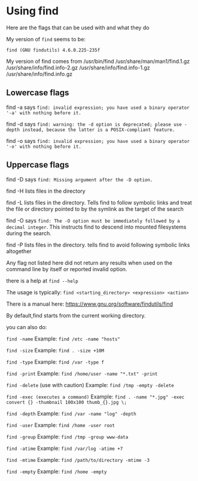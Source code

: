 # Using find

Here are the flags that can be used with and what they do

My version of `find` seems to be:

```shell
find (GNU findutils) 4.6.0.225-235f
```

My version of find comes from /usr/bin/find /usr/share/man/man1/find.1.gz /usr/share/info/find.info-2.gz
/usr/share/info/find.info-1.gz /usr/share/info/find.info.gz

## Lowercase flags

find -a says `find: invalid expression; you have used a binary operator '-a' with nothing before it.`

find -d says `find: warning: the -d option is deprecated; please use -depth instead, because the latter is a POSIX-compliant feature.`

find -o says `find: invalid expression; you have used a binary operator '-o' with nothing before it.`

## Uppercase flags

find -D says `find: Missing argument after the -D option.`

find -H lists files in the directory

find -L lists files in the directory. Tells
find to follow symbolic links and treat the file or directory pointed to by the symlink as the target of the search

find -O says `find: The -O option must be immediately followed by a decimal integer`. This instructs
find to descend into mounted filesystems during the search.

find -P lists files in the directory.  tells find to avoid following symbolic links altogether

Any flag not listed here did not return any results when used on the command line by itself
or reported invalid option.

there is a help at `find --help`

The usage is typically:
`find <starting_directory> <expression> <action>`

There is a manual here: <https://www.gnu.org/software/findutils/find>

By default,find starts from the current working directory.

you can also do:

`find -name` Example: `find /etc -name "hosts"`

`find -size` Example: `find . -size +10M`

`find -type` Example: `find /var -type f`

`find -print` Example: `find /home/user -name "*.txt" -print`

`find -delete` (use with caution) Example: `find /tmp -empty -delete`

`find -exec (executes a command)` Example: `find . -name "*.jpg" -exec convert {} -thumbnail 100x100 thumb_{}.jpg \;`

`find -depth` Example: `find /var -name "log" -depth`

`find -user` Example: `find /home -user root`

`find -group` Example: `find /tmp -group www-data`

`find -atime` Example: `find /var/log -atime +7`

`find -mtime` Example: `find /path/to/directory -mtime -3`

`find -empty` Example: `find /home -empty`
